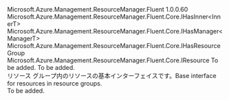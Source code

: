 <Type Name="IGroupableResource&lt;ManagerT,InnerT&gt;" FullName="Microsoft.Azure.Management.ResourceManager.Fluent.Core.IGroupableResource&lt;ManagerT,InnerT&gt;">
  <TypeSignature Language="C#" Value="public interface IGroupableResource&lt;ManagerT,InnerT&gt; : Microsoft.Azure.Management.ResourceManager.Fluent.Core.IHasInner&lt;InnerT&gt;, Microsoft.Azure.Management.ResourceManager.Fluent.Core.IHasManager&lt;ManagerT&gt;, Microsoft.Azure.Management.ResourceManager.Fluent.Core.IHasResourceGroup, Microsoft.Azure.Management.ResourceManager.Fluent.Core.IResource" />
  <TypeSignature Language="ILAsm" Value=".class public interface auto ansi abstract IGroupableResource`2&lt;ManagerT, InnerT&gt; implements class Microsoft.Azure.Management.ResourceManager.Fluent.Core.IHasId, class Microsoft.Azure.Management.ResourceManager.Fluent.Core.IHasInner`1&lt;!InnerT&gt;, class Microsoft.Azure.Management.ResourceManager.Fluent.Core.IHasManager`1&lt;!ManagerT&gt;, class Microsoft.Azure.Management.ResourceManager.Fluent.Core.IHasName, class Microsoft.Azure.Management.ResourceManager.Fluent.Core.IHasResourceGroup, class Microsoft.Azure.Management.ResourceManager.Fluent.Core.IResource, class Microsoft.Azure.Management.ResourceManager.Fluent.Core.ResourceActions.IIndexable" />
  <TypeSignature Language="DocId" Value="T:Microsoft.Azure.Management.ResourceManager.Fluent.Core.IGroupableResource`2" />
  <TypeSignature Language="VB.NET" Value="Public Interface IGroupableResource(Of ManagerT, InnerT)&#xA;Implements IHasInner(Of InnerT), IHasManager(Of ManagerT), IHasResourceGroup, IResource" />
  <TypeSignature Language="F#" Value="type IGroupableResource&lt;'ManagerT, 'InnerT&gt; = interface&#xA;    interface IResource&#xA;    interface IIndexable&#xA;    interface IHasId&#xA;    interface IHasName&#xA;    interface IHasResourceGroup&#xA;    interface IHasManager&lt;'ManagerT&gt;&#xA;    interface IHasInner&lt;'InnerT&gt;" />
  <AssemblyInfo>
    <AssemblyName>Microsoft.Azure.Management.ResourceManager.Fluent</AssemblyName>
    <AssemblyVersion>1.0.0.60</AssemblyVersion>
  </AssemblyInfo>
  <TypeParameters>
    <TypeParameter Name="ManagerT" />
    <TypeParameter Name="InnerT" />
  </TypeParameters>
  <Interfaces>
    <Interface>
      <InterfaceName>Microsoft.Azure.Management.ResourceManager.Fluent.Core.IHasInner&lt;InnerT&gt;</InterfaceName>
    </Interface>
    <Interface>
      <InterfaceName>Microsoft.Azure.Management.ResourceManager.Fluent.Core.IHasManager&lt;ManagerT&gt;</InterfaceName>
    </Interface>
    <Interface>
      <InterfaceName>Microsoft.Azure.Management.ResourceManager.Fluent.Core.IHasResourceGroup</InterfaceName>
    </Interface>
    <Interface>
      <InterfaceName>Microsoft.Azure.Management.ResourceManager.Fluent.Core.IResource</InterfaceName>
    </Interface>
  </Interfaces>
  <Docs>
    <typeparam name="ManagerT">To be added.</typeparam>
    <typeparam name="InnerT">To be added.</typeparam>
    <summary>
            <span data-ttu-id="e0ac7-101">リソース グループ内のリソースの基本インターフェイスです。</span><span class="sxs-lookup"><span data-stu-id="e0ac7-101">Base interface for resources in resource groups.</span></span>
            </summary>
    <remarks>To be added.</remarks>
  </Docs>
  <Members />
</Type>